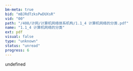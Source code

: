 ```yaml
---
bm-meta: true
bid: "mBJRdTzksPwDUXsR"
vid: "00"
path: "/408/计网/计算机网络体系机构/1.1_4 计算机网络的分类.pdf"
name: "1.1_4 计算机网络的分类"
ext: pdf
visual: false
type: "unknown"
status: "unread"
progress: 6
---
```

undefined